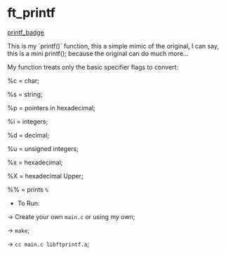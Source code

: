 # ft_printf

[printf_badge](https://github.com/byaliego/42-project-badges/raw/main/badges/ft_printfe.png)

This is my ´printf()´ function, this a simple mimic of the original, 
I can say, this is a mini printf(); because the original can do much more...

My function treats only the basic specifier flags to convert: 

%c = char;

%s = string;

%p = pointers in hexadecimal;

%i = integers;

%d = decimal;

%u = unsigned integers;

%x = hexadecimal;

%X = hexadecimal Upper;

%% = prints `%`

* To Run:
  
-> Create your own `main.c` or using my own;
  
-> `make`;

-> `cc main.c libftprintf.a`; 
